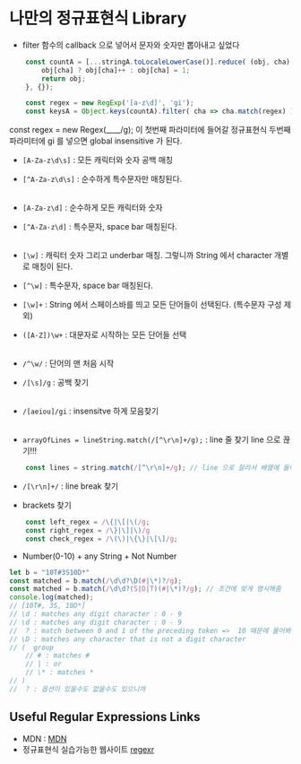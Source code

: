 # **나만의 정규표현식 Library**

- filter 함수의 callback 으로 넣어서 문자와 숫자만 뽑아내고 싶었다
```javascript
    const countA = [...stringA.toLocaleLowerCase()].reduce( (obj, cha) => {
        obj[cha] ? obj[cha]++ : obj[cha] = 1;
        return obj;
    }, {});

    const regex = new RegExp('[a-z\d]', 'gi');
    const keysA = Object.keys(countA).filter( cha => cha.match(regex) );
```

const regex = new Regex(____/g);
이 첫번째 파라미터에 들어갈 정규표현식
두번째 파라미터에 gi 를 넣으면 global insensitive 가 된다.

- `[A-Za-z\d\s]` : 모든 캐릭터와 숫자 공백 매칭
- `[^A-Za-z\d\s]` : 순수하게 특수문자만 매칭된다.
<br/><br/>

- `[A-Za-z\d]` : 순수하게 모든 캐릭터와 숫자 
- `[^A-Za-z\d]` : 특수문자, space bar 매칭된다. 
<br/><br/>

- `[\w]` : 캐릭터 숫자 그리고 underbar 매칭. 그렇니까 String 에서 character 개별로 매칭이 된다. 
- `[^\w]` : 특수문자, space bar 매칭된다.
- `[\w]+` : String 에서 스페이스바를 띄고 모든 단어들이 선택된다. (특수문자 구성 제외)
- `([A-Z])\w+` : 대문자로 시작하는 모든 단어들 선택
<br/><br/>

- `/^\w/` : 단어의 맨 처음 시작
- `/[\s]/g` : 공백 찾기
<br/><br/>

- `/[aeiou]/gi` : insensitve 하게 모음찾기
<br/><br/>

- `arrayOfLines = lineString.match(/[^\r\n]+/g);` : line 줄 찾기 line 으로 끊기!!!
```javascript
    const lines = string.match(/[^\r\n]+/g); // line 으로 잘라서 배열에 들어감
```
- `/[\r\n]+/` : line break 찾기

- brackets 찾기 
```javascript
    const left_regex = /\{|\[|\(/g;
    const right_regex = /\}|\]|\)/g
    const check_regex = /\(\)|\{\}|\[\]/g;
```

- Number(0-10) + any String + Not Number
```javascript
let b = "10T#3S10D*"
const matched = b.match(/\d\d?\D(#|\*)?/g);
const matched = b.match(/\d\d?(S|D|T)(#|\*)?/g); // 조건에 맞게 명시해줌
console.log(matched);
// [10T#, 3S, 10D*]
// \d : matches any digit character : 0 - 9
// \d : matches any digit character : 0 - 9
//  ? : match between 0 and 1 of the preceding token =>  10 때문에 물어봐 준다. /d 하나여도 ㅇㅋ /d/d 여도 ㅇㅋ
// \D : matches any character that is not a digit character
// (  group
    // # : matches #
    // | : or
    // \* : matches *
// )
//  ? : 옵션이 있을수도 없을수도 있으니까

```



## Useful Regular Expressions Links
- MDN : [MDN](https://developer.mozilla.org/en-US/docs/Web/JavaScript/Guide/Regular_Expressions/Character_Classes) <br/>
- 정규표현식 실습가능한 웹사이트 [regexr](https://regexr.com) <br/>